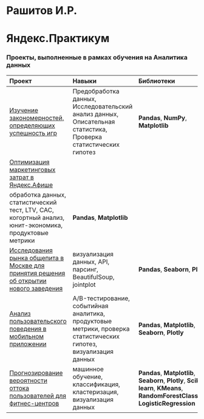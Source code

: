 # Рашитов И.Р. 
# Яндекс.Практикум

### Проекты, выполненные в рамках обучения на Аналитика данных 

| Проект | Навыки  | Библиотеки | 
| :---------------------- | :---------------------- | :---------------------- |
| [Изучение закономерностей, определяющих успешность игр](game_sales_analysis) | Предобработка данных, Исследовательский анализ данных, Описательная статистика, Проверка статистических гипотез | **Pandas**, **NumPy**, **Matplotlib** |
| [Оптимизация маркетинговых затрат в Яндекс.Афише](ya_afisha_marketing_analysis) | 
обработка данных, статистический тест, LTV, CAC, когортный анализ, юнит-экономика, продуктовые метрики | **Pandas**, **Matplotlib** |
| [Исследования рынка общепита в Москве для принятия решения об открытии нового заведения](opening_new_place_in_moscow_analysis) | визуализация данных, API, парсинг, BeautifulSoup, jointplot | **Pandas**, **Seaborn**, **Plotly** |
| [Анализ пользовательского поведения в мобильном приложении](app_users_analysis) | A/B-тестирование, событийная аналитика, продуктовые метрики, проверка статистических гипотез, визуализация данных | **Pandas**, **Matplotlib**, **Seaborn**, **Plotly** |
| [Прогнозирование вероятности оттока пользователей для фитнес-центров](fitness_visitors_churn_analysis) | машинное обучение, классификация, кластеризация, визуализация данных | **Pandas**, **Matplotlib**, **Seaborn**, **Plotly**, **Scikit-learn**, **KMeans**, **RandomForestClassifier**, **LogisticRegression** |